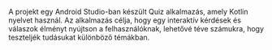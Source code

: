 A projekt egy Android Studio-ban készült Quiz alkalmazás, amely Kotlin nyelvet használ.
Az alkalmazás célja, hogy egy interaktív kérdések és válaszok élményt nyújtson a felhasználóknak, lehetővé téve számukra, hogy teszteljék tudásukat különböző témákban.
